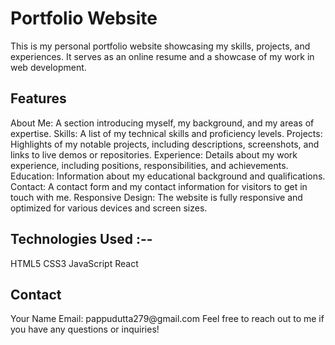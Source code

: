 <h1>Portfolio Website</h1>
<p>This is my personal portfolio website showcasing my skills, projects, and experiences. It serves as an online resume and a showcase of my work in web development.</p>

<h2>Features</h2>
About Me: A section introducing myself, my background, and my areas of expertise.
Skills: A list of my technical skills and proficiency levels.
Projects: Highlights of my notable projects, including descriptions, screenshots, and links to live demos or repositories.
Experience: Details about my work experience, including positions, responsibilities, and achievements.
Education: Information about my educational background and qualifications.
Contact: A contact form and my contact information for visitors to get in touch with me.
Responsive Design: The website is fully responsive and optimized for various devices and screen sizes.

<h2>Technologies Used :--</h2>
HTML5
CSS3
JavaScript
React

<h2>Contact</h2>
Your Name
Email: pappudutta279@gmail.com
<!-- Website: 
LinkedIn: 
Twitter:  -->
Feel free to reach out to me if you have any questions or inquiries!

